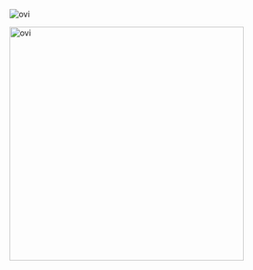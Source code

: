 <img src="https://github-readme-stats.vercel.app/api/top-langs?username=oneoneniaoniao&show_icons=true&locale=en&layout=compact&theme=chartreuse-dark" alt="ovi" /></p>
<img src="https://github-readme-stats.vercel.app/api?username=oneoneniaoniao&show_icons=true&locale=en&theme=chartreuse-dark" alt="ovi" width="410" /></p>


